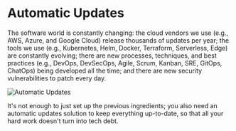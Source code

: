 # Automatic Updates

The software world is constantly changing: the cloud vendors we use (e.g., AWS, Azure, and Google Cloud) release
thousands of updates per year; the tools we use (e.g., Kubernetes, Helm, Docker, Terraform, Serverless, Edge) are
constantly evolving; there are new processes, techniques, and best practices (e.g., DevOps, DevSecOps, Agile, Scrum,
Kanban, SRE, GitOps, ChatOps) being developed all the time; and there are new security vulnerabilities to patch every
day.

![Automatic Updates](/img/guides/production-framework/renovatebot-pr.png)

It's not enough to just set up the previous ingredients; you also need an automatic updates solution to keep
everything up-to-date, so that all your hard work doesn't turn into tech debt.


<!-- ##DOCS-SOURCER-START
{"sourcePlugin":"local-copier","hash":"b1f78cbc1cf2063fa44c3a3b09932c0a"}
##DOCS-SOURCER-END -->
